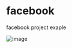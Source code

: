 # facebook
 facebook project exaple

![image](https://github.com/mohmadzor1234/facebook/assets/51223471/d26f1125-4c08-4eca-a4ed-864cb48471eb)
